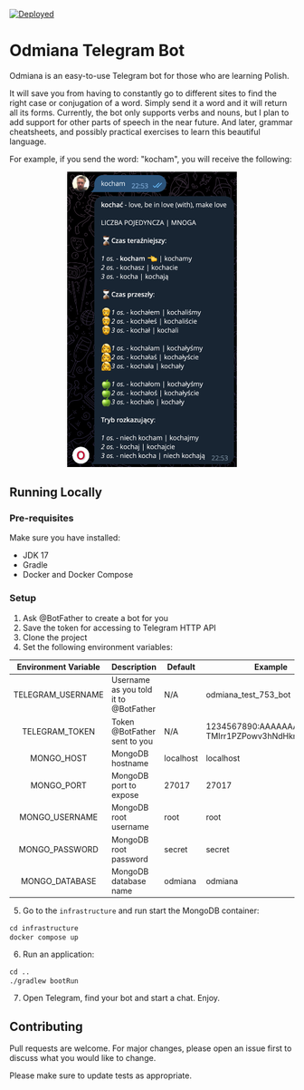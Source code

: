 [![Deployed](https://github.com/jazzman/odmiana/actions/workflows/cicd.yml/badge.svg)](https://github.com/jazzman/odmiana/actions/workflows/cicd.yml)

# Odmiana Telegram Bot

Odmiana is an easy-to-use Telegram bot for those who are learning Polish.

It will save you from having to constantly go to different sites to find the right case or conjugation of a word. Simply send it a word and it will return all its forms.
Currently, the bot only supports verbs and nouns, but I plan to add support for other parts of speech in the near future. And later, grammar cheatsheets, and possibly practical exercises to learn this beautiful language.

For example, if you send the word: "kocham", you will receive the following:

<p align="center">
    <img src="assets/response.png" alt="Odmiana response" width="300px">
</p>

## Running Locally

### Pre-requisites

Make sure you have installed:
- JDK 17
- Gradle
- Docker and Docker Compose

### Setup

1. Ask @BotFather to create a bot for you
2. Save the token for accessing to Telegram HTTP API
3. Clone the project
4. Set the following environment variables:

| Environment Variable | Description                           | Default   | Example                                        |
|:--------------------:|---------------------------------------|-----------|------------------------------------------------|
| TELEGRAM_USERNAME    | Username as you told it to @BotFather | N/A       | odmiana_test_753_bot                           |
| TELEGRAM_TOKEN       | Token @BotFather sent to you          | N/A       | 1234567890:AAAAAAA-TMIrr1PZPowv3hNdHkn2eEMnjq8 |
| MONGO_HOST           | MongoDB hostname                      | localhost | localhost                                      |
| MONGO_PORT           | MongoDB port to expose                | 27017     | 27017                                          |
| MONGO_USERNAME       | MongoDB root username                 | root      | root                                           |
| MONGO_PASSWORD       | MongoDB root password                 | secret    | secret                                         |
| MONGO_DATABASE       | MongoDB database name                 | odmiana   | odmiana                                        |

5. Go to the `infrastructure` and run start the MongoDB container:

```shell
cd infrastructure
docker compose up
```

6. Run an application:

```shell
cd ..
./gradlew bootRun
```

7. Open Telegram, find your bot and start a chat. Enjoy.

## Contributing

Pull requests are welcome. For major changes, please open an issue first
to discuss what you would like to change.

Please make sure to update tests as appropriate.
